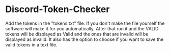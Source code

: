 # Discord-Token-Checker

Add the tokens in the "tokens.txt" file. If you don't make the file yourself the software will make it for you automatically.
After that run it and the VALID tokens will be displayed as Valid and the ones that are invalid will be displayed as invalid.
It also has the option to choose if you want to save the valid tokens in a text file.
